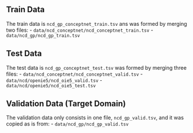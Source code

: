 ## Train Data
The train data is `ncd_gp_conceptnet_train.tsv` ans was formed by merging two
files:
    - `data/ncd_conceptnet/ncd_conceptnet_train.tsv`
    - `data/ncd_gp/ncd_gp_train.tsv`

## Test Data
The test  data is `ncd_gp_conceptnet_test.tsv` was formed by merging three 
files:
    - `data/ncd_conceptnet/ncd_conceptnet_valid.tsv`
    - `data/ncd/openie5/ncd_oie5_valid.tsv`
    - `data/ncd/openie5/ncd_oie5_test.tsv`

## Validation Data (Target Domain)
The validation data only consists in one file, `ncd_gp_valid.tsv`, and it was
copied as is from:
    - `data/ncd_gp/ncd_gp_valid.tsv`

